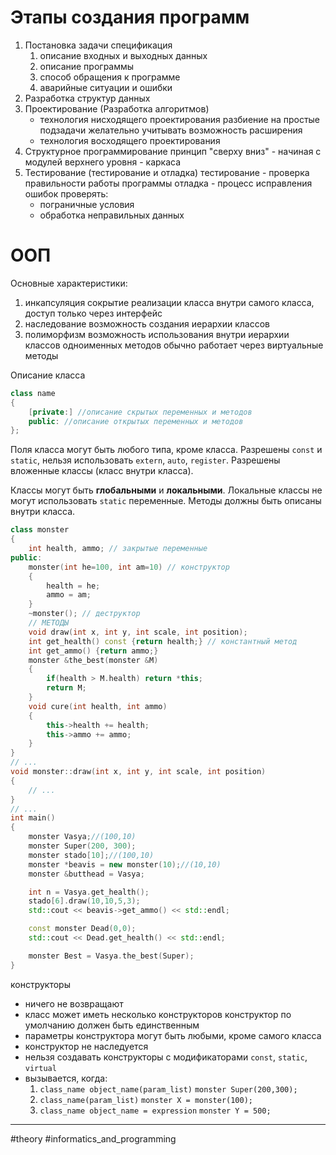# Этапы создания программ
1. Постановка задачи
   спецификация
   1) описание входных и выходных данных
   2) описание программы
   3) способ обращения к программе
   4) аварийные ситуации и ошибки
2. Разработка структур данных
3. Проектирование (Разработка алгоритмов)
	- технология нисходящего проектирования
	   разбиение на простые подзадачи
	   желательно учитывать возможность расширения
	- технология восходящего проектирования
4. Структурное программирование
   принцип "сверху вниз" - начиная с модулей верхнего уровня - каркаса
5. Тестирование (тестирование и отладка)
   тестирование - проверка правильности работы программы
   отладка - процесс исправления ошибок
   проверять:
   - пограничные условия
   - обработка неправильных данных

# ООП
Основные характеристики:
1. инкапсуляция
   сокрытие реализации класса внутри самого класса, доступ только через интерфейс
2. наследование
   возможность создания иерархии классов
3. полиморфизм
   возможность использования внутри иерархии классов одноименных методов
   обычно работает через виртуальные методы

Описание класса
```CPP
class name
{
	[private:] //описание скрытых переменных и методов
	public: //описание открытых переменных и методов
};
```
Поля класса могут быть любого типа, кроме класса.
Разрешены `const` и `static`, нельзя использовать `extern`, `auto`, `register`.
Разрешены вложенные классы (класс внутри класса).

Классы могут быть **глобальными** и **локальными**.
Локальные классы не могут использовать `static` переменные. Методы должны быть описаны внутри класса.

```CPP
class monster
{
	int health, ammo; // закрытые переменные
public:
	monster(int he=100, int am=10) // конструктор
	{
		health = he;
		ammo = am;
	}
	~monster(); // деструктор
	// МЕТОДЫ
	void draw(int x, int y, int scale, int position);
	int get_health() const {return health;} // константный метод
	int get_ammo() {return ammo;}
	monster &the_best(monster &M)
	{
		if(health > M.health) return *this;
		return M;
	}
	void cure(int health, int ammo)
	{
		this->health += health;
		this->ammo += ammo;
	}
}
// ...
void monster::draw(int x, int y, int scale, int position)
{
	// ...
}
// ...
int main()
{
	monster Vasya;//(100,10)
	monster Super(200, 300);
	monster stado[10];//(100,10)
	monster *beavis = new monster(10);//(10,10)
	monster &butthead = Vasya;

	int n = Vasya.get_health();
	stado[6].draw(10,10,5,3);
	std::cout << beavis->get_ammo() << std::endl;

	const monster Dead(0,0);
	std::cout << Dead.get_health() << std::endl;

	monster Best = Vasya.the_best(Super);
}
```

конструкторы
- ничего не возвращают
- класс может иметь несколько конструкторов
  конструктор по умолчанию должен быть единственным
- параметры конструктора могут быть любыми, кроме самого класса
- конструктор не наследуется
- нельзя создавать конструкторы с модификаторами
  `const`, `static`, `virtual`
- вызывается, когда:
	1. `class_name object_name(param_list)`
	   `monster Super(200,300);`
	2. `class_name(param_list)`
	   `monster X = monster(100);`
	3. `class_name object_name = expression`
	   `monster Y = 500;`

---
#theory #informatics_and_programming 
